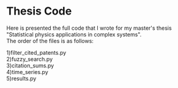 # Thesis Code

Here is presented the full code that I wrote for my master's thesis "Statistical physics applications in complex systems". <br />
The order of the files is as follows:

1)filter_cited_patents.py <br />
2)fuzzy_search.py <br />
3)citation_sums.py <br />
4)time_series.py <br />
5)results.py

